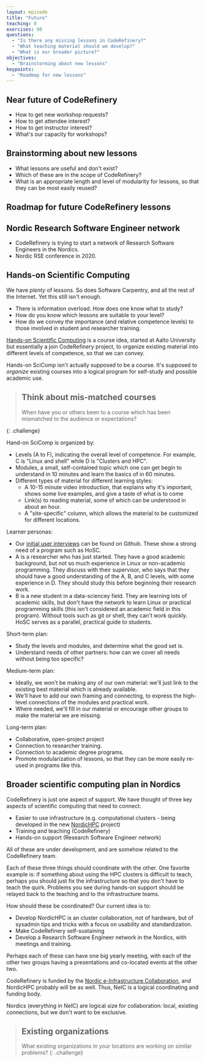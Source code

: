```yaml
---
layout: episode
title: "Future"
teaching: 0
exercises: 90
questions:
  - "Is there any missing lessons in CodeRefinery?"
  - "What teaching material should we develop?"
  - "What is our broader picture?"
objectives:
  - "Brainstorming about new lessons"
keypoints:
  - "Roadmap for new lessons"
---
```


## Near future of CodeRefinery

- How to get new workshop requests?
- How to get attendee interest?
- How to get instructor interest?
- What's our capacity for workshops?


## Brainstorming about new lessons

- What lessons are useful and don't exist?
- Which of these are in the scope of CodeRefinery?
- What is an appropriate length and level of modularity for lessons,
  so that they can be most easily reused?


## Roadmap for future CodeRefinery lessons


## Nordic Research Software Engineer network

- CodeRefinery is trying to start a network of Research Software
  Engineers in the Nordics.
- Nordic RSE conference in 2020.


## Hands-on Scientific Computing

We have *plenty* of lessons.  So does Software Carpentry, and all the
rest of the Internet.  Yet this still isn't enough.

* There is information overload.  How does one know what to study?
* How do you know which lessons are suitable to your level?
* How do we convey the importance (and relative competence levels) to
  those involved in student and researcher training.

[Hands-on Scientific
Computing](https://handsonscicomp.readthedocs.io/en/latest/) is a
course idea, started at Aalto University but essentially a join
CodeRefinery project, to organize existing material into different
levels of competence, so that we can convey.

Hands-on SciComp isn't actually supposed to be a course.  It's
supposed to *organize* existing courses into a logical program for
self-study and possible academic use.

> ## Think about mis-matched courses
>
> When have you or others been to a course which has been mismatched
> to the audience or expectations?
>
{: .challenge}

Hand-on SciComp is organized by:

* Levels (A to F), indicating the overall level of
  competence.  For example, C is "Linux and shell" while D is
  "Clusters and HPC".
* Modules, a small, self-contained topic which one can get begin to
  understand in 10 minutes and learn the basics of in 60 minutes.
* Different types of material for different learning styles:
  * A 10-15 minute video introduction, that explains why it's
    important, shows some live examples, and give a taste of what is
    to come
  * Link(s) to reading material, some of which can be understood in
    about an hour.
  * A "site-specific" column, which allows the material to be
    customized for different locations.

Learner personas:

* Our [initial user
  interviews](https://github.com/coderefinery/handsonscicomp/issues/8)
  can be found on Github.  These show a strong need of a program such
  as HoSC.
* A is a researcher who has just started.  They have a good academic
  background, but not so much experience in Linux or non-academic
  programming.  They discuss with their supervisor, who says that they
  should have a good understanding of the A, B, and C levels, with
  some experience in D.  They should study this before beginning their
  research work.
* B is a new student in a data-sciencey field.  They are learning lots
  of academic skills, but don't have the network to learn Linux or
  practical programming skills (this isn't considered an academic
  field in this program).  Without tools such as git or shell, they
  can't work quickly.  HoSC serves as a parallel, practical guide to
  students.


Short-term plan:

* Study the levels and modules, and determine what the good set is.
* Understand needs of other partners: how can we cover all needs
  without being too specific?

Medium-term plan:

* Ideally, we won't be making any of our own material: we'll just link
  to the existing best material which is already available.
* We'll have to add our own framing and connecting, to express the
  high-level connections of the modules and practical work.
* Where needed, we'll fill in our material or encourage other groups
  to make the material we are missing.

Long-term plan:

* Collaborative, open-project project
* Connection to researcher training.
* Connection to academic degree programs.
* Promote modularization of lessons, so that they can be more easily
  re-used in programs like this.


## Broader scientific computing plan in Nordics

CodeRefinery is just one aspect of support.  We have thought of three
key aspects of scientific computing that need to connect:

* Easier to use infrastructure (e.g. computational clusters - being
  developed in the new [NordicHPC](https://nordichpc.github.io)
  project)
* Training and teaching (CodeRefinery)
* Hands-on support (Research Software Engineer network)

All of these are under development, and are somehow related to the
CodeRefinery team.

Each of these three things should coordinate with the other.  One
favorite example is: if something about using the HPC clusters is
difficult to teach, perhaps you should just fix the infrastructure so
that you don't have to teach the quirk.  Problems you see during
hands-on support should be relayed back to the teaching and to the
infrastructure teams.

How should these be coordinated?  Our current idea is to:

* Develop NordicHPC is an cluster collaboration, not of hardware, but
  of sysadmin tips and tricks with a focus on usability and
  standardization.
* Make CodeRefinery self-sustaining
* Develop a Research Software Engineer network in the Nordics, with
  meetings and training.

Perhaps each of these can have one big yearly meeting, with each of
the other two groups having a presentations and co-located events at
the other two.

CodeRefinery is funded by the [Nordic e-Infrastructure
Collaboration](https://neic.no), and NordicHPC probably will be as
well.  Thus, NeIC is a logical coordinating and funding body.

Nordics (everything in NeIC) are logical size for collaboration:
local, existing connections, but we don't want to be exclusive.


> ## Existing organizations
>
> What existing organizations in your locations are working on similar
> problems?
{: .challenge}
